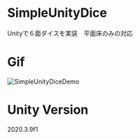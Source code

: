 # SimpleUnityDice
Unityで６面ダイスを実装　平面床のみの対応
# Gif
![SimpleUnityDiceDemo](https://user-images.githubusercontent.com/81999969/128968290-f174b6c1-ec23-433b-8499-1ba14b989912.gif)
# Unity Version  
2020.3.9f1
